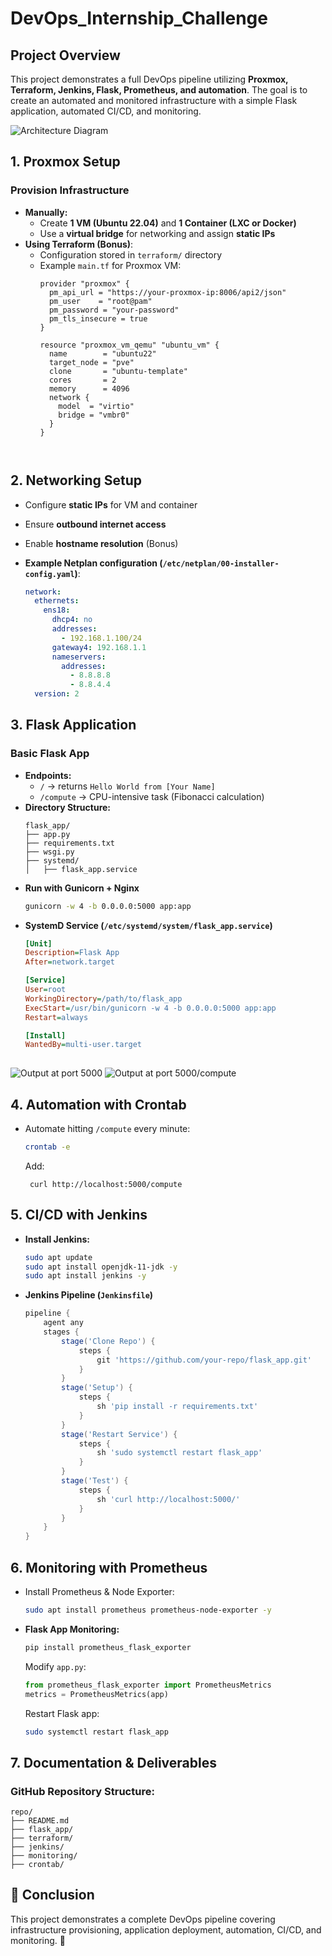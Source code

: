 # DevOps_Internship_Challenge #

## Project Overview
This project demonstrates a full DevOps pipeline utilizing **Proxmox, Terraform, Jenkins, Flask, Prometheus, and automation**. The goal is to create an automated and monitored infrastructure with a simple Flask application, automated CI/CD, and monitoring.

![Architecture Diagram](images/explain.png)

## **1. Proxmox Setup**

### **Provision Infrastructure**
- **Manually:**
  - Create **1 VM (Ubuntu 22.04)** and **1 Container (LXC or Docker)**
  - Use a **virtual bridge** for networking and assign **static IPs**
- **Using Terraform (Bonus)**:
  - Configuration stored in `terraform/` directory
  - Example `main.tf` for Proxmox VM:
    ```hcl
    provider "proxmox" {
      pm_api_url = "https://your-proxmox-ip:8006/api2/json"
      pm_user    = "root@pam"
      pm_password = "your-password"
      pm_tls_insecure = true
    }

    resource "proxmox_vm_qemu" "ubuntu_vm" {
      name        = "ubuntu22"
      target_node = "pve"
      clone       = "ubuntu-template"
      cores       = 2
      memory      = 4096
      network {
        model  = "virtio"
        bridge = "vmbr0"
      }
    }



## **2. Networking Setup**
- Configure **static IPs** for VM and container
- Ensure **outbound internet access**
- Enable **hostname resolution** (Bonus)
- **Example Netplan configuration (`/etc/netplan/00-installer-config.yaml`)**:

  ```yaml
  network:
    ethernets:
      ens18:
        dhcp4: no
        addresses:
          - 192.168.1.100/24
        gateway4: 192.168.1.1
        nameservers:
          addresses:
            - 8.8.8.8
            - 8.8.4.4
    version: 2


## **3. Flask Application**
### **Basic Flask App**
- **Endpoints:**
  - `/` → returns `Hello World from [Your Name]`
  - `/compute` → CPU-intensive task (Fibonacci calculation)
- **Directory Structure:**
  ```plaintext
  flask_app/
  ├── app.py
  ├── requirements.txt
  ├── wsgi.py
  ├── systemd/
  │   ├── flask_app.service
  ```
- **Run with Gunicorn + Nginx**
  ```bash
  gunicorn -w 4 -b 0.0.0.0:5000 app:app
  ```
- **SystemD Service (`/etc/systemd/system/flask_app.service`)**
  ```ini
  [Unit]
  Description=Flask App
  After=network.target
  
  [Service]
  User=root
  WorkingDirectory=/path/to/flask_app
  ExecStart=/usr/bin/gunicorn -w 4 -b 0.0.0.0:5000 app:app
  Restart=always
  
  [Install]
  WantedBy=multi-user.target
 
 ![Output at port 5000](images/op1.png)
 ![Output at port 5000/compute](images/op2.png)

## **4. Automation with Crontab**
- Automate hitting `/compute` every minute:
  ```bash
  crontab -e
  ```
  Add:
  ```plaintext
   curl http://localhost:5000/compute
    ```

## **5. CI/CD with Jenkins**
- **Install Jenkins:**
  ```bash
  sudo apt update
  sudo apt install openjdk-11-jdk -y
  sudo apt install jenkins -y
  ```
- **Jenkins Pipeline (`Jenkinsfile`)**
  ```groovy
  pipeline {
      agent any
      stages {
          stage('Clone Repo') {
              steps {
                  git 'https://github.com/your-repo/flask_app.git'
              }
          }
          stage('Setup') {
              steps {
                  sh 'pip install -r requirements.txt'
              }
          }
          stage('Restart Service') {
              steps {
                  sh 'sudo systemctl restart flask_app'
              }
          }
          stage('Test') {
              steps {
                  sh 'curl http://localhost:5000/'
              }
          }
      }
  }
  ```

## **6. Monitoring with Prometheus**
- Install Prometheus & Node Exporter:
  ```bash
  sudo apt install prometheus prometheus-node-exporter -y
  ```
- **Flask App Monitoring:**
  ```bash
  pip install prometheus_flask_exporter
  ```
  Modify `app.py`:
  ```python
  from prometheus_flask_exporter import PrometheusMetrics
  metrics = PrometheusMetrics(app)
  ```
  Restart Flask app:
  ```bash
  sudo systemctl restart flask_app

## **7. Documentation & Deliverables**
### **GitHub Repository Structure:**
```plaintext
repo/
├── README.md
├── flask_app/
├── terraform/
├── jenkins/
├── monitoring/
├── crontab/
```


## **📌 Conclusion**
This project demonstrates a complete DevOps pipeline covering infrastructure provisioning, application deployment, automation, CI/CD, and monitoring. 🚀



